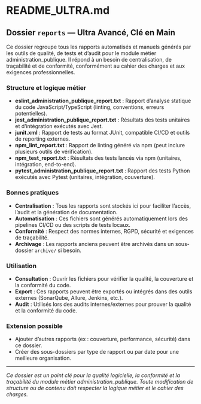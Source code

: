 # README_ULTRA.md

## Dossier `reports` — Ultra Avancé, Clé en Main

Ce dossier regroupe tous les rapports automatisés et manuels générés par les outils de qualité, de tests et d’audit pour le module métier administration_publique. Il répond à un besoin de centralisation, de traçabilité et de conformité, conformément au cahier des charges et aux exigences professionnelles.

### Structure et logique métier

- **eslint_administration_publique_report.txt** : Rapport d’analyse statique du code JavaScript/TypeScript (linting, conventions, erreurs potentielles).
- **jest_administration_publique_report.txt** : Résultats des tests unitaires et d’intégration exécutés avec Jest.
- **junit.xml** : Rapport de tests au format JUnit, compatible CI/CD et outils de reporting externes.
- **npm_lint_report.txt** : Rapport de linting généré via npm (peut inclure plusieurs outils de vérification).
- **npm_test_report.txt** : Résultats des tests lancés via npm (unitaires, intégration, end-to-end).
- **pytest_administration_publique_report.txt** : Rapport des tests Python exécutés avec Pytest (unitaires, intégration, couverture).

### Bonnes pratiques

- **Centralisation** : Tous les rapports sont stockés ici pour faciliter l’accès, l’audit et la génération de documentation.
- **Automatisation** : Ces fichiers sont générés automatiquement lors des pipelines CI/CD ou des scripts de tests locaux.
- **Conformité** : Respect des normes internes, RGPD, sécurité et exigences de traçabilité.
- **Archivage** : Les rapports anciens peuvent être archivés dans un sous-dossier `archive/` si besoin.

### Utilisation

- **Consultation** : Ouvrir les fichiers pour vérifier la qualité, la couverture et la conformité du code.
- **Export** : Ces rapports peuvent être exportés ou intégrés dans des outils externes (SonarQube, Allure, Jenkins, etc.).
- **Audit** : Utilisés lors des audits internes/externes pour prouver la qualité et la conformité du code.

### Extension possible

- Ajouter d’autres rapports (ex : couverture, performance, sécurité) dans ce dossier.
- Créer des sous-dossiers par type de rapport ou par date pour une meilleure organisation.

---

*Ce dossier est un point clé pour la qualité logicielle, la conformité et la traçabilité du module métier administration_publique. Toute modification de structure ou de contenu doit respecter la logique métier et le cahier des charges.*
